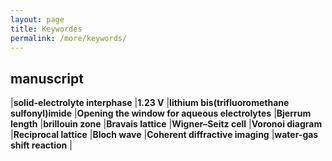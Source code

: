 ```yaml
---
layout: page
title: Keywordes
permalink: /more/keywords/
---
```


## manuscript
|**solid-electrolyte interphase**
|**1.23 V**
|**lithium bis(trifluoromethane sulfonyl)imide**
|**Opening the window for aqueous electrolytes**
|**Bjerrum length**
|**brillouin zone**
|**Bravais lattice**
|**Wigner–Seitz cell**
|**Voronoi diagram**
|**Reciprocal lattice**
|**Bloch wave**
|**Coherent diffractive imaging**
|**water-gas shift reaction**
|

